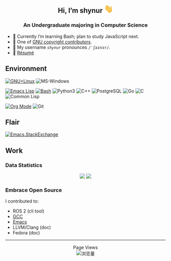 <h2 align=center>Hi, I’m shynur <img src=ReadMe.assets/waving-hand.gif width=28px alt=👋></h2>
<h3 align=center>An Undergraduate majoring in Computer Science</h3>

- 🌱 Currently I’m learning Bash; plan to study JavaScript next.
- 📝 One of [GNU copyright contributors](https://fsf.org/free-software-supporter/2023/may#:~:text=Shynur "自由软件基金会: 月度新闻").
- 🦄 My username *`shynur`* pronounces `/ˈʃaɪnɜr/`.
- 📃 [Résumé](Documents/resumes/)

## Environment

<!-- 完整图鉴见 <https://simpleicons.org>.  -->

[![GNU+Linux](https://img.shields.io/badge/GNU+Linux-black?style=for-the-badge&logo=linux)](https://gnu.org/gnu/linux-and-gnu.html "FSF: 什么是 GNU/Linux ?")
![MS-Windows](https://img.shields.io/badge/MS%20Windows-black?style=for-the-badge&logo=windows&logoColor=blue)

[![Emacs Lisp](https://img.shields.io/badge/Emacs-black?style=for-the-badge&logo=gnu-emacs)](https://gnu.org/s/emacs "GNU Emacs 官网")
[![Bash](https://img.shields.io/badge/Bash-black?style=for-the-badge&logo=gnu-bash&logoColor=aquamarine)](https://tiswww.case.edu/php/chet/bash/bashtop.html "Bash 官网")
![Python3](https://img.shields.io/badge/Python3-black?style=for-the-badge&logo=python&logoColor=yellow)
![C++](https://img.shields.io/badge/C++-black?style=for-the-badge&logo=cplusplus&logoColor=blue)
![PostgreSQL](https://img.shields.io/badge/PostgreSQL-black?style=for-the-badge&logo=postgresql)
![Go](https://img.shields.io/badge/Go%20Language-black?style=for-the-badge&logo=go)
![C](https://img.shields.io/badge/C-black?style=for-the-badge&logo=c)
![Common Lisp](https://img.shields.io/badge/Common%20Lisp-black?style=for-the-badge&logo=taichi-lang)

[![Org Mode](https://img.shields.io/badge/Org%20Mode-black?style=for-the-badge&logo=org)](https://orgmode.org "Org Mode 官网")
![Git](https://img.shields.io/badge/Git-black?style=for-the-badge&logo=git)

## Flair

<!-- ![StackOverflow](https://stackoverflow-card.vercel.app/?userID=20212483&showLogo=true&showBorder=false&showIcons=true&showAnimations=true) -->

[![Emacs.StackExchange](https://emacs.stackexchange.com/users/flair/39388.png?theme=dark "我的 StackExchange 主页")](https://emacs.stackexchange.com/users/39388?tab=summary)

## Work

### Data Statistics

<div align="center">
  <img height=150em src="https://github-readme-stats.vercel.app/api?username=shynur&rank_icon=github&show_icons=true&layout=compact&theme=react&hide=stars&hide_border=true&exclude_repo=shynur,shynur.github.io&hide_title=true" />
  <img height=150em src="https://github-readme-stats.vercel.app/api/top-langs/?username=shynur&layout=compact&theme=react&hide_border=true&langs_count=98&exclude_repo=shynur,shynur.github.io&hide_title=true" />
</div>

### Embrace Open Source

I contributed to:

- ROS 2 (cli tool)
- [GCC](https://gcc.gnu.org/git/?p=gcc.git&a=search&st=author&s=shynur "查看我的 commit")
- [Emacs](https://git.savannah.gnu.org/cgit/emacs.git/log/?qt=author&q=shynur "查看我的 commit")
- LLVM/Clang (doc)
- Fedora (doc)

________________________________________

<div align="center">
  Page Views  <br />
  <img src="https://profile-counter.glitch.me/shynur/count.svg?color=blue" alt=浏览量 />
</div>
